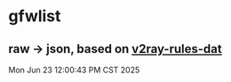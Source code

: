 # gfwlist
## raw -> json, based on [v2ray-rules-dat](https://github.com/Loyalsoldier/v2ray-rules-dat)
Mon Jun 23 12:00:43 PM CST 2025

